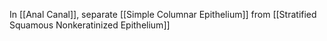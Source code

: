 In [[Anal Canal]], separate [[Simple Columnar Epithelium]] from [[Stratified Squamous Nonkeratinized Epithelium]]